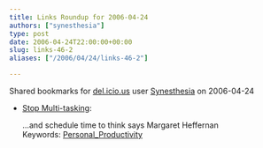 ```yaml
---
title: Links Roundup for 2006-04-24
authors: ["synesthesia"]
type: post
date: 2006-04-24T22:00:00+00:00
slug: links-46-2 
aliases: ["/2006/04/24/links-46-2"]

---
```

Shared bookmarks for [del.icio.us][1] user  [Synesthesia][2] on 2006-04-24

  * [Stop Multi-tasking][3]:
  
    &#8230;and schedule time to think says Margaret Heffernan   
    Keywords: [Personal_Productivity][4]

 [1]: https://del.icio.us/
 [2]: https://del.icio.us/synesthesia
 [3]: https://blog.fastcompany.com/archives/2006/04/20/stop_multitasking.html "https://blog.fastcompany.com/archives/2006/04/20/stop_multitasking.html"
 [4]: https://del.icio.us/synesthesia/Personal_Productivity